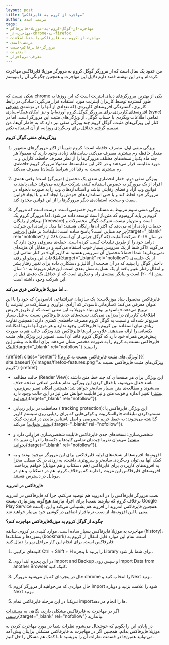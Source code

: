 ```yaml
---
layout: post
title: "مهاجرت از کروم به فایرفاکس"
author: مرتضی اسدی
tags:
- مهاجرت-از-گوگل-کروم-به-موزیلا-فایرفاکس
- مهاجرت-از-chrome-به-firefox
- مهاجرت-از-کروم-به-فایرفاکس-با-حفظ-اطلاعات
- مرتضی-اسدی
- مرورگر-فایرفاکس-چیست
- اینترنت
- معرفی-نرم‌افزار
---
```

من حدود یک سال است که از مرورگر گوگل کروم به مرورگر موزیلا فایرفاکس مهاجرت کرده‌ام و در این نوشته قصد دارم دلایل این مهاجرت و همچنین چگونگی آن را بنویسم.

‌

شکی نیست که chrome یکی از بهترین مرورگرهای دنیای اینترنت است که این روزها به طور گسترده توسط کاربران اینترنت مورد استفاده قرار می‌گیرد؛ سادگی در رابط کاربری، گستردگی افزونه‌های کاربردی (که تعدادی از آنها را در  نوشته‌ی [معرفی افزونه‌‌های کاربردی برای مرورگر گوگل کروم](http://asadiweb.ir/%D9%85%D8%B9%D8%B1%D9%81%DB%8C-%D8%A7%D9%81%D8%B2%D9%88%D9%86%D9%87-%D9%87%D8%A7%DB%8C-%DA%A9%D8%A7%D8%B1%D8%A8%D8%B1%D8%AF%DB%8C-%D8%A8%D8%B1%D8%A7%DB%8C-%D9%85%D8%B1%D9%88%D8%B1/) آورده‌ام) و نیز امکان همگام‌سازی (sync) تمامی اطلاعات وبگردی با حساب گوگل، از ویژگی‌های مثبت این مرورگر است. اما در کنار این ویژگی‌های مثبت، گوگل کروم چند ویژگی منفی نیز دارد که به خاطر آن‌ها، من تصمیم گرفتم حداقل برای وب‌گردی روزانه، از آن استفاده نکنم.

**ویژگی‌های منفی گوگل کروم**

1. ویژگی منفی اول، مصرف حافظه است؛ کروم تقریباً از اکثر مرورگرهای مشهور مقدار حافظه رم بیشتری مصرف می‌کند، سایت‌های زیادی وجود دارند که معمولا هر چند ماه یک‌بار نسخه‌های مختلف مرورگرها را از نظر مصرف حافظه،‌ کارایی و ... مورد مقایسه قرار می‌دهند و در اکثر این مقایسه‌ها،‌ معمولا مرورگر کروم حافظه‌ی رم بیشتری نسبت به رقبا (در شرایط یکسان) مصرف می‌کند. 

2. ویژگی منفی دوم، خطر انحصاری شدن یک محصول (مرورگر) است؛ وقتی همه‌ی افراد از یک مرورگر به خصوص استفاده کنند،‌ شرکت سازنده می‌تواند خیلی پایبند به قوانین وب آزاد و فضای رقابتی نباشد و استانداردهای وب را به صورت دلخواه در مرورگر خود لحاظ کند و یا حتی استانداردهای خودش را ایجاد کند و با ایجاد قوانین سفت و سخت، استفاده‌ی دیگر مرورگرها را از این قوانین محدود کند. 
 
3. ویژگی منفی سوم مربوط به مسئله حریم خصوصی است: درست است که مرورگر کروم بر پایه کرومیوم که متن‌باز است توسعه داده می‌شود، اما مرورگر کروم یک نرم‌افزار رایگان (freeware) است و متن‌باز نیست. شرکت گوگل محصولات و خدمات زیادی ارائه می‌دهد که اکثر آن‌ها رایگان هستند؛ اما مدل درآمدی این شرکت بر چه مبنایی است؟ پاسخ ساده است: تبلیغات؛ بر طبق [این خبر](https://www.visualcapitalist.com/chart-5-tech-giants-make-billions/){:target="_blank" rel="nofollow"} در سال ۲۰۱۷ شرکت آلفابت (که گوگل جزئی از آن است) ۸۸٪ از درآمد خود را از طریق تبلیغات کسب کرده است. جمله‌ی معروفی وجود دارد که می‌گوید «اگر شما از یک سرویس بسیار خوب استفاه می‌کنید و در مقابل آن هزینه‌ای نمی‌پردازید؛‌ شما احتمالا محصول آن سرویس هستید نه کاربر آن.» در کنار تمامی این اطلاعات [این ویدئو لو رفته](https://www.youtube.com/watch?v=EoBAIQjWoUQ){:target="_blank" rel="nofollow"} از یک جلسه‌ی داخلی گوگل را ببینید که در آن صحبت از آنالیز و دستکاری داده برای تغییر رفتار بشر و انتقال رفتار تغییر یافته از یک نسل به نسل بعدی است. این فیلم مربوط به ۱۰ سال پیش (۲۰۰۹) است و بیانگر نقشه‌ی راه و تفکری است که از حداقل یک دهه‌ی قبل در این شرکت وجود داشته است.


**اما موزیلا فایرفاکس فرق می‌کند…**

فایرفاکس محصول بنیاد موزیلاست؛ یک سازمان غیرانتفاعی (ناسودبر) که خود را با این عنوان معرفی می‌کند: «سازمانی ناسودبَر که آزادی، نوآوری و مشارکت در اینترنت را ترویج می‌دهد.» ناسودبر بودن بنیاد موزیلا به این معنی است که از طریق فروش اطلاعات کاربران درآمدزایی نمی‌کند. نسخه‌های جدید فایرفاکس نسبت به قبل بسیار سریع‌تر شده‌اند و نسبت به گوگل کروم مصرف حافظه‌ی کمتری دارند؛ همچنین تفاوت زیادی میان استفاده بین کروم با فایرفاکس وجود ندارد و هر دوی آنها تقریبا امکانات یکسانی را ارائه می‌دهند. علاوه بر این‌ها فایرفاکس چند ویژگی جالب هم به صورت پیش‌فرض همراه خود دارد که گوگل کروم فاقد آن است. تصویر زیر ویژگی‌های مثبت فایرفاکس نسبت به کروم را به صورت مختصر نشان می‌دهد. برای اطلاعات بیشتر [این لینک](https://www.mozilla.org/fa/firefox/features/){:target="_blank" rel="nofollow"} را ببینید.

{:refdef: class="center"}
![ویژگی‌های مثبت فایرفاکس نسبت به کروم]({{ site.baseurl }}/images/firefox-features.png "ویژگی‌های مثبت فایرفاکس نسبت به کروم")
{:refdef}

- حالت مطالعه (Reader View): این ویژگی برای هر صفحه‌ای که چند خط متن داشته باشد فعال می‌شود، با فعال کردن این ویژگی،‌ تمام عناصر اضافی صفحه حذف می‌شوند و مطالعه‌ی متن بسیار ساده‌تر خواهد شد؛ همچنین امکان تغییر پس‌زمین، تغییر اندازه و فونت متن و نیز قابلیت خوانش متن نیز در این حالت وجود دارد ([بیشتر بخوانید](https://blog.mozilla.org/firefox/reader-view/){:target="_blank" rel="nofollow"}).

- محافظت در برابر ردیابی ( tracking protection): این ویژگی فایرفاکس با مسدودکردن تبلیغات،‌جاوااسکریپت و کوکی‌هایی که برای ردیابی روی سیستم کاربر گذاشته می‌شوند؛ به حفظ حریم خصوصی و اصل ناشناس ماندن در اینترنت کمک می‌کند ([بیشتر بخوانید](https://blog.mozilla.org/blog/2019/06/04/firefox-now-available-with-enhanced-tracking-protection-by-default){:target="_blank" rel="nofollow"}).


- شخصی‌سازی: نسخه‌های جدی فایرفاکس قابلیت شخصی‌سازی فراوانی دارد و می‌توان تقریبا چیدمان تمامی کلید‌ها و دکمه‌ها را در آن تغییر داد ([بیشتر بخوانید](https://support.mozilla.org/en-US/kb/customize-firefox-controls-buttons-and-toolbars){:target="_blank" rel="nofollow"}).


- افزونه‌ها: افزونه‌ها از نسخه‌های اولیه فایرفاکس برای این مرورگر موجود بودند و به کمک آنها می‌توان وب‌گردی ساده‌تر و سریع‌تری داشت، به زودی در یک مطلب مجزا به افزونه‌های کاربردی برای فایرفاکس (هم دسکتاپ و هم موبایل) خواهم پرداخت. افزونه‌های فایرفاکس این مزیت را دارند که برخلاف کروم،‌ هم در دسکتاپ و هم در موبایل در دسترس هستند.


**فایرفاکس در اندروید**

نصب مرورگر فایرفاکس را در اندروید هم توصیه می‌کنم،‌ چرا که فایرفاکس در اندروید برای اجرا، نیازمند هیچ‌گونه پیش‌نیازی نیست (برخلاف کروم که نیازمند نصب Google Play Service است). همچنین فایرفاکس اندروید از افزونه هم پشتیبانی می‌کند و این یعنی با این افزونه‌ها، از نصب نرم‌افزار اضافی در گوشی خود بی‌نیاز خواهید شد. 

**چگونه از گوگل کروم به موزیلافایرفاکس مهاجرت کنم؟**

مهاجرت به موزیلا فایرفاکس بسیار ساده است،‌ موارد کلیدی در کروم، سابقه (history)، پسوردها و نشانک‌ها (bookmark) است. تمام این موارد قابل انتقال از کروم به فایرفاکس است. برای انجام این کار مراحل زیر را دنبال کنید:

1. کلیدهای ترکیبی Ctrl + Shift + H را بزنید تا پنجره Library برای شما باز شود.

2. در این پنجره ابتدا روی Import and Backup و سپس روی  Import Data from another Browser کلیک کنید.

3. حال در پنجره‌ای که باز می‌شود مرورگر chrome را انتخاب کنید و Next بزنید.

4. حال مواردی که می‌خواهید از مرورگر کروم import شود را علامت بزنید و دوباره Next بزنید.

5. تبریک! در این مرحله فایرفاکس تمام importها را انجام می‌دهد.

اگر در مهاجرت به فایرفاکس مشکلی دارید،‌ نگاهی به [مستندات رسمی](https://support.mozilla.org/en-US/kb/switching-chrome-firefox){:target="_blank" rel="nofollow"} بیاندازید.


در پایان، این را بگویم که خوشحال می‌شوم نظرات شما در مورد مهاجرت کردن به موزیلا فایرفاکس بدانم. همچنین اگر در مهاجرت به فایرفاکس مشکلی برایتان پیش آمد می‌توانید همین‌جا در قسمت نظرات آن را بنویسید تا با کمک هم مشکل را حل کنیم.
